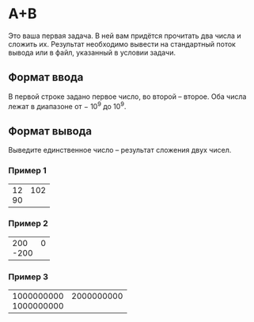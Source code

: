 # A+B

Это ваша первая задача. В ней вам придётся прочитать два числа и сложить их. Результат необходимо вывести на стандартный поток вывода или в файл, указанный в условии задачи.

## Формат ввода

В первой строке задано первое число, во второй – второе. Оба числа лежат в диапазоне от − 10<sup>9</sup> до 10<sup>9</sup>.

## Формат вывода

Выведите единственное число – результат сложения двух чисел.

### Пример 1

<table><tr>
<td>
12<br>
90
</td>
<td>102<br><br></td>
</tr></table>

### Пример 2

<table><tr>
<td>
200<br>
-200
</td>
<td>0<br><br></td>
</tr></table>

### Пример 3

<table><tr>
<td>
1000000000<br>
1000000000
</td>
<td>2000000000<br><br></td>
</tr></table>